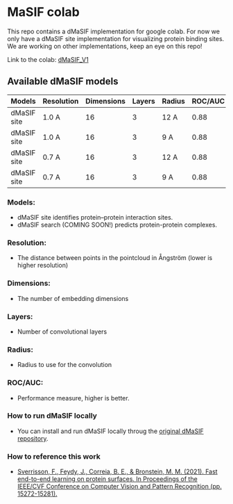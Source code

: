 # MaSIF colab
This repo contains a dMaSIF implementation for google colab.
For now we only have a dMaSIF site implementation for visualizing protein binding sites. We are working on other implementations, keep an eye on this repo!

Link to the colab: [dMaSIF_V1](https://colab.research.google.com/github/casperg92/MaSIF_colab/blob/main/dMaSIF_Colab_V1.ipynb)

## Available dMaSIF models

| Models | Resolution | Dimensions | Layers | Radius | ROC/AUC |
| :---------- | ----  | -- | - | ---- | ---- |
| dMaSIF site | 1.0 A | 16 | 3 | 12 A | 0.88 |
| dMaSIF site | 1.0 A | 16 | 3 | 9 A  | 0.88 |
| dMaSIF site | 0.7 A | 16 | 3 | 12 A | 0.88 |
| dMaSIF site | 0.7 A | 16 | 3 | 9 A  | 0.88 |

### Models:
- dMaSIF site identifies protein–protein interaction sites.
- dMaSIF search (COMING SOON!) predicts protein-protein complexes.

### Resolution:
- The distance between points in the pointcloud in Ångström (lower is higher resolution)

### Dimensions:
- The number of embedding dimensions

### Layers:
- Number of convolutional layers

### Radius:
- Radius to use for the convolution

### ROC/AUC:
- Performance measure, higher is better.

### How to run dMaSIF locally
- You can install and run dMaSIF locally throug the [original dMaSIF repository](https://github.com/FreyrS/dMaSIF).

### How to reference this work

- [Sverrisson, F., Feydy, J., Correia, B. E., & Bronstein, M. M. (2021). Fast end-to-end learning on protein surfaces. In Proceedings of the IEEE/CVF Conference on Computer Vision and Pattern Recognition (pp. 15272-15281).](http://dx.doi.org/10.1109/CVPR46437.2021.01502)
